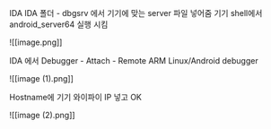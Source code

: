 
IDA
IDA 폴더 - dbgsrv 에서 기기에 맞는 server 파일 넣어줌
기기 shell에서 android_server64 실행 시킴

![[image.png]]

IDA 에서
Debugger - Attach - Remote ARM Linux/Android debugger

![[image (1).png]]

Hostname에 기기 와이파이 IP 넣고 OK

![[image (2).png]]

